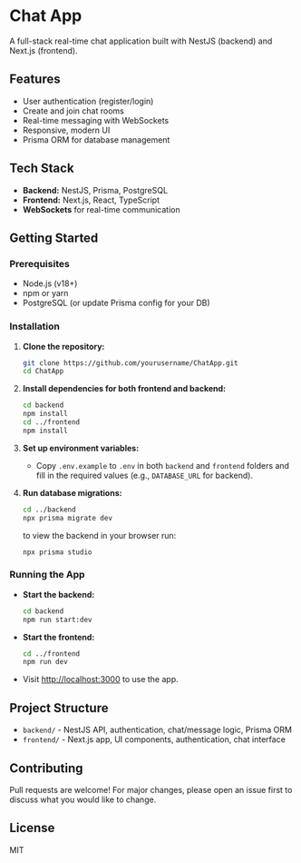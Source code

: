 # Chat App

A full-stack real-time chat application built with NestJS (backend) and Next.js (frontend).

## Features

- User authentication (register/login)
- Create and join chat rooms
- Real-time messaging with WebSockets
- Responsive, modern UI
- Prisma ORM for database management

## Tech Stack

- **Backend:** NestJS, Prisma, PostgreSQL
- **Frontend:** Next.js, React, TypeScript
- **WebSockets** for real-time communication

## Getting Started

### Prerequisites

- Node.js (v18+)
- npm or yarn
- PostgreSQL (or update Prisma config for your DB)

### Installation

1. **Clone the repository:**

   ```sh
   git clone https://github.com/yourusername/ChatApp.git
   cd ChatApp
   ```

2. **Install dependencies for both frontend and backend:**

   ```sh
   cd backend
   npm install
   cd ../frontend
   npm install
   ```

3. **Set up environment variables:**

   - Copy `.env.example` to `.env` in both `backend` and `frontend` folders and fill in the required values (e.g., `DATABASE_URL` for backend).

4. **Run database migrations:**
   ```sh
   cd ../backend
   npx prisma migrate dev
   ```
   to view the backend in your browser run:
   ```
   npx prisma studio
   ```

### Running the App

- **Start the backend:**

  ```sh
  cd backend
  npm run start:dev
  ```

- **Start the frontend:**

  ```sh
  cd ../frontend
  npm run dev
  ```

- Visit [http://localhost:3000](http://localhost:3000) to use the app.

## Project Structure

- `backend/` - NestJS API, authentication, chat/message logic, Prisma ORM
- `frontend/` - Next.js app, UI components, authentication, chat interface

## Contributing

Pull requests are welcome! For major changes, please open an issue first to discuss what you would like to change.

## License

MIT
